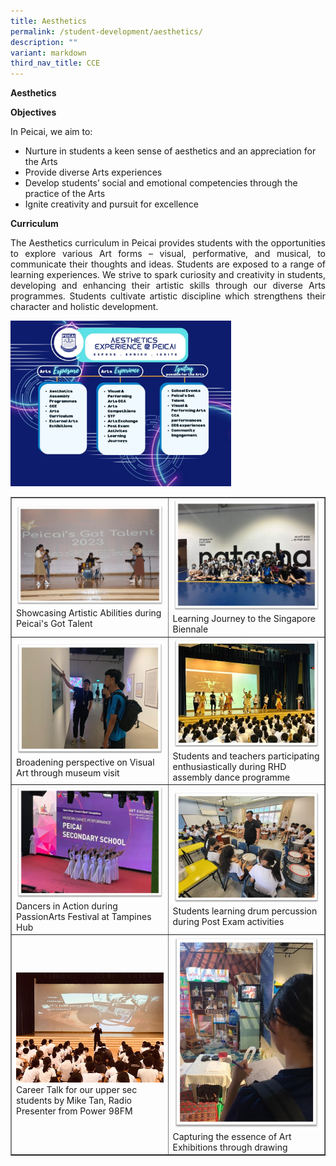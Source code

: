 ```yaml
---
title: Aesthetics
permalink: /student-development/aesthetics/
description: ""
variant: markdown
third_nav_title: CCE
---
```

<p><b>Aesthetics</b></p>
<p><b>Objectives</b></p>
In Peicai, we aim to:
<ul><li> 
	Nurture in students a keen sense of aesthetics and an appreciation for the Arts</li>
	<li>Provide diverse Arts experiences</li>
	<li>Develop students’ social and emotional competencies through the practice of the Arts</li>
	<li>Ignite creativity and pursuit for excellence</li></ul>
<p><b>Curriculum</b></p>
<p align="justify">The Aesthetics curriculum in Peicai provides students with the opportunities to explore various Art forms – visual, performative, and musical, to communicate their thoughts and ideas. Students are exposed to a range of learning experiences. We strive to spark curiosity and creativity in students, developing and enhancing their artistic skills through our diverse Arts programmes. Students cultivate artistic discipline which strengthens their character and holistic development.</p>
<img style="width: 70%;" src="/images/aesthesics.jpg">
<p style="text-align: center;">
</p><p><span style="text-decoration: underline;"><strong></strong></span></p>
<table style="border-collapse: collapse; width: 100%;" border="1">
<tbody>
<tr>
<td style="width: 50%;"><img src="/images/aesthesics1.jpg">Showcasing Artistic Abilities during Peicai's Got Talent</td>
<td style="width: 40%;"><img src="/images/aesthesics2.jpg">Learning Journey to the Singapore Biennale</td>
</tr>
<tr>
<td style="width: 50%;"><img src="/images/aesthesics4.jpg">Broadening perspective on Visual Art through museum visit</td>
<td style="width: 50%;"><img src="/images/aesthesics5.jpg">Students and teachers participating enthusiastically during RHD assembly dance programme</td>
</tr>
<tr>
<td style="width: 50%;"><img src="/images/aesthesics6.jpg">  Dancers in Action during PassionArts Festival at Tampines Hub </td>
<td style="width: 50%;"><img src="/images/aesthesics7.jpg">Students learning drum percussion during Post Exam activities</td>
</tr><tr>
<td style="width: 50%;"><img src="/images/aesthesics8.jpg">Career Talk for our upper sec students by Mike Tan, Radio Presenter from Power 98FM</td>
<td style="width: 30%;"><img src="/images/aesthesics3.jpg">Capturing the essence of Art Exhibitions through drawing</td>
</tr>
</tbody>
</table>